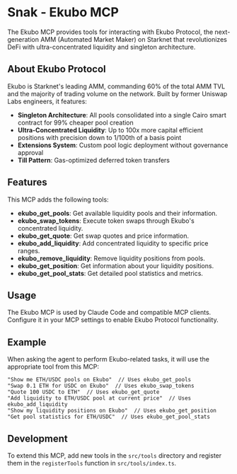 # Snak - Ekubo MCP

The Ekubo MCP provides tools for interacting with Ekubo Protocol, the next-generation AMM (Automated Market Maker) on Starknet that revolutionizes DeFi with ultra-concentrated liquidity and singleton architecture.

## About Ekubo Protocol

Ekubo is Starknet's leading AMM, commanding 60% of the total AMM TVL and the majority of trading volume on the network. Built by former Uniswap Labs engineers, it features:

- **Singleton Architecture**: All pools consolidated into a single Cairo smart contract for 99% cheaper pool creation
- **Ultra-Concentrated Liquidity**: Up to 100x more capital efficient positions with precision down to 1/100th of a basis point
- **Extensions System**: Custom pool logic deployment without governance approval
- **Till Pattern**: Gas-optimized deferred token transfers

## Features

This MCP adds the following tools:

- **ekubo_get_pools**: Get available liquidity pools and their information.
- **ekubo_swap_tokens**: Execute token swaps through Ekubo's concentrated liquidity.
- **ekubo_get_quote**: Get swap quotes and price information.
- **ekubo_add_liquidity**: Add concentrated liquidity to specific price ranges.
- **ekubo_remove_liquidity**: Remove liquidity positions from pools.
- **ekubo_get_position**: Get information about your liquidity positions.
- **ekubo_get_pool_stats**: Get detailed pool statistics and metrics.

## Usage

The Ekubo MCP is used by Claude Code and compatible MCP clients. Configure it in your MCP settings to enable Ekubo Protocol functionality.

## Example

When asking the agent to perform Ekubo-related tasks, it will use the appropriate tool from this MCP:

```
"Show me ETH/USDC pools on Ekubo"  // Uses ekubo_get_pools
"Swap 0.1 ETH for USDC on Ekubo"  // Uses ekubo_swap_tokens
"Quote 100 USDC to ETH"  // Uses ekubo_get_quote
"Add liquidity to ETH/USDC pool at current price"  // Uses ekubo_add_liquidity
"Show my liquidity positions on Ekubo"  // Uses ekubo_get_position
"Get pool statistics for ETH/USDC"  // Uses ekubo_get_pool_stats
```

## Development

To extend this MCP, add new tools in the `src/tools` directory and register them in the `registerTools` function in `src/tools/index.ts`.